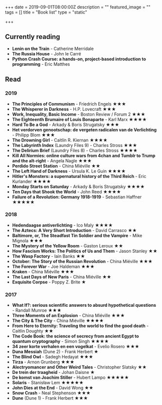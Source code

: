 +++
date = 2019-09-01T08:00:00Z
description = ""
featured_image = ""
tags = []
title = "Book list"
type = "static"

+++
## Currently reading

* **Lenin on the Train** -  Catherine Merridale
* **The Russia House** - John le Carré
* **Python Crash Course: a hands-on, project-based introduction to programming** - Eric Matthes

## Read

### 2019

* **The Principles of Communism** - Friedrich Engels ★★★
* **The Whisperer in Darkness** - H.P. Lovecraft ★★★
* **Work, Inequality, Basic Income** - Boston Review / Forum 2 ★★★
* **The Eighteenth Brumaire of Louis Bonaparte** - Karl Marx ★★★★
* **Hard To Be a God** - Arkady & Boris Strugatsky ★★★
* **Het verdorven genootschap: de vergeten radicalen van de Verlichting** - Philipp Blom ★★★
* **The Drowning Girl** - Caitlín R. Kiernan ★★★★
* **The Labyrinth Index** (Laundry Files 9) - Charles Stross ★★★
* **The Delirium Brief** (Laundry Files 8) - Charles Stross ★★★★
* **Kill All Normies: online culture wars from 4chan and Tumblr to Trump and the alt-right** - Angela Nagle ★★★
* **Perdido Street Station** - China Miéville ★★
* **The Left Hand of Darkness** - Ursula K. Le Guin ★★★★
* **Hitler's Monsters: a supernatural history of the Third Reich** - Eric Kurlander ★★★★
* **Monday Starts on Saturday** - Arkady & Boris Strugatsky ★★★★
* **Ten Days that Shook the World** - John Reed ★★★★
* **Failure of a Revolution: Germany 1918-1919** - Sebastian Haffner ★★★★★

### 2018

* **Hedendaagse antiverlichting** - Ico Maly ★★★★
* **The Aztecs: A Very Short Introduction** - David Carrasco ★★
* **Baltimore, or, The Steadfast Tin Soldier and the Vampire** - Mike Mignola ★★★
* **The Mystery of the Yellow Room** - Gaston Leroux ★★
* **How Fascism Works: The Politics of Us and Them** - Jason Stanley ★★
* **The Wasp Factory** - Iain Banks ★★
* **October: The Story of the Russian Revolution** - China Miéville ★★★
* **The Forever War** - Joe Haldeman ★★★
* **Kraken** - China Miéville ★★★
* **The Last Days of New Paris** - China Miéville ★★
* **Exquisite Corpse** - Poppy Z. Brite ★

### 2017

* **What If?: serious scientific answers to absurd hypothetical questions** - Randall Munroe ★★★
* **Three Moments of an Explosion** - China Miéville ★★★
* **The City & The City** - China Miéville ★★★★
* **From Here to Eternity: Traveling the world to find the good death** - Caitlin Doughty ★★
* **The Code Book: the science of secrecy from ancient Egypt to quantum cryptography** - Simon Singh ★★★★
* **34 zeer korte verhalen en een vogelkat** - Evelio Rosero ★★★
* **Duna Messiah** (Dune 2) - Frank Herbert ★
* **The Blind Owl** - Sadegh Hedayat ★★★
* **Tirza** - Arnon Grunberg ★★★
* **Alectryomancer and Other Weird Tales** - Christopher Slatsky ★★
* **De trein der traagheid** - Johan Daisne ★
* **De komst van Joachim Stiller** - Hubert Lampo ★★★★★
* **Solaris** - Stanisław Lem ★★★★★
* **John Dies at the End** - David Wong ★★
* **Snow Crash** - Neal Stephenson ★★★
* **Dune** (Dune 1) - Frank Herbert ★★★